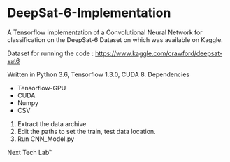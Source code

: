 # DeepSat-6-Implementation
A Tensorflow implementation of a Convolutional Neural Network for classification on the DeepSat-6 Dataset on which was available on Kaggle.

Dataset for running the code :
https://www.kaggle.com/crawford/deepsat-sat6

Written in Python 3.6, Tensorflow 1.3.0, CUDA 8.
Dependencies
<ul>
  <li> Tensorflow-GPU </li>
  <li> CUDA </li>
  <li> Numpy </li>
  <li> CSV </li>
</ul>


<ol>
  <li> Extract the data archive </li>
  <li> Edit the paths to set the train, test data location. </li>
  <li> Run CNN_Model.py </li>
</ol>

Next Tech Lab™
